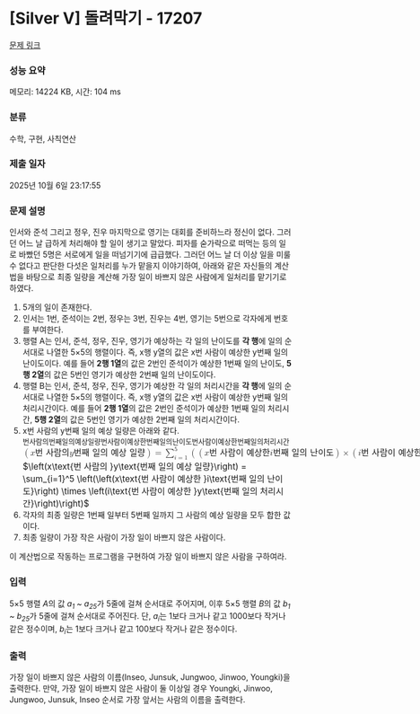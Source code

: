 # [Silver V] 돌려막기 - 17207 

[문제 링크](https://www.acmicpc.net/problem/17207) 

### 성능 요약

메모리: 14224 KB, 시간: 104 ms

### 분류

수학, 구현, 사칙연산

### 제출 일자

2025년 10월 6일 23:17:55

### 문제 설명

<p>인서와 준석 그리고 정우, 진우 마지막으로 영기는 대회를 준비하느라 정신이 없다. 그러던 어느 날 급하게 처리해야 할 일이 생기고 말았다. 피자를 숟가락으로 떠먹는 등의 일로 바빴던 5명은 서로에게 일을 떠넘기기에 급급했다. 그러던 어느 날 더 이상 일을 미룰 수 없다고 판단한 다섯은 일처리를 누가 맡을지 이야기하여, 아래와 같은 자신들의 계산법을 바탕으로 최종 일량을 계산해 가장 일이 바쁘지 않은 사람에게 일처리를 맡기기로 하였다.</p>

<ol>
	<li>5개의 일이 존재한다.</li>
	<li>인서는 1번, 준석이는 2번, 정우는 3번, 진우는 4번, 영기는 5번으로 각자에게 번호를 부여한다.</li>
	<li>행렬 A는 인서, 준석, 정우, 진우, 영기가 예상하는 각 일의 난이도를 <strong>각 행</strong>에 일의 순서대로 나열한 5×5의 행렬이다. 즉, x행 y열의 값은 x번 사람이 예상한 y번째 일의 난이도이다. 예를 들어 <strong>2행 1열</strong>의 값은 2번인 준석이가 예상한 1번째 일의 난이도, <strong>5행 2열</strong>의 값은 5번인 영기가 예상한 2번째 일의 난이도이다.</li>
	<li>행렬 B는 인서, 준석, 정우, 진우, 영기가 예상한 각 일의 처리시간을 <strong>각 행</strong>에 일의 순서대로 나열한 5×5의 행렬이다. 즉, x행 y열의 값은 x번 사람이 예상한 y번째 일의 처리시간이다. 예를 들어 <strong>2행 1열</strong>의 값은 2번인 준석이가 예상한 1번째 일의 처리시간, <strong>5행 2열</strong>의 값은 5번인 영기가 예상한 2번째 일의 처리시간이다.</li>
	<li>x번 사람의 y번째 일의 예상 일량은 아래와 같다.<br>
	<mjx-container class="MathJax" jax="CHTML" style="font-size: 109%; position: relative;"><mjx-math class="MJX-TEX" aria-hidden="true"><mjx-mrow><mjx-mo class="mjx-n"><mjx-c class="mjx-c28"></mjx-c></mjx-mo><mjx-mi class="mjx-i"><mjx-c class="mjx-c1D465 TEX-I"></mjx-c></mjx-mi><mjx-mtext class="mjx-n"><mjx-utext variant="normal" style="font-size: 82.6%; padding: 0.909em 0px 0.242em; font-family: MJXZERO, serif;">번</mjx-utext><mjx-c class="mjx-c20"></mjx-c><mjx-utext variant="normal" style="font-size: 82.6%; padding: 0.909em 0px 0.242em; font-family: MJXZERO, serif;">사</mjx-utext><mjx-utext variant="normal" style="font-size: 82.6%; padding: 0.909em 0px 0.242em; font-family: MJXZERO, serif;">람</mjx-utext><mjx-utext variant="normal" style="font-size: 82.6%; padding: 0.909em 0px 0.242em; font-family: MJXZERO, serif;">의</mjx-utext><mjx-c class="mjx-cA0"></mjx-c></mjx-mtext><mjx-mi class="mjx-i"><mjx-c class="mjx-c1D466 TEX-I"></mjx-c></mjx-mi><mjx-mtext class="mjx-n"><mjx-utext variant="normal" style="font-size: 82.6%; padding: 0.909em 0px 0.242em; font-family: MJXZERO, serif;">번</mjx-utext><mjx-utext variant="normal" style="font-size: 82.6%; padding: 0.909em 0px 0.242em; font-family: MJXZERO, serif;">째</mjx-utext><mjx-c class="mjx-c20"></mjx-c><mjx-utext variant="normal" style="font-size: 82.6%; padding: 0.909em 0px 0.242em; font-family: MJXZERO, serif;">일</mjx-utext><mjx-utext variant="normal" style="font-size: 82.6%; padding: 0.909em 0px 0.242em; font-family: MJXZERO, serif;">의</mjx-utext><mjx-c class="mjx-c20"></mjx-c><mjx-utext variant="normal" style="font-size: 82.6%; padding: 0.909em 0px 0.242em; font-family: MJXZERO, serif;">예</mjx-utext><mjx-utext variant="normal" style="font-size: 82.6%; padding: 0.909em 0px 0.242em; font-family: MJXZERO, serif;">상</mjx-utext><mjx-c class="mjx-c20"></mjx-c><mjx-utext variant="normal" style="font-size: 82.6%; padding: 0.909em 0px 0.242em; font-family: MJXZERO, serif;">일</mjx-utext><mjx-utext variant="normal" style="font-size: 82.6%; padding: 0.909em 0px 0.242em; font-family: MJXZERO, serif;">량</mjx-utext></mjx-mtext><mjx-mo class="mjx-n"><mjx-c class="mjx-c29"></mjx-c></mjx-mo></mjx-mrow><mjx-mo class="mjx-n" space="4"><mjx-c class="mjx-c3D"></mjx-c></mjx-mo><mjx-munderover space="4" limits="false"><mjx-mo class="mjx-sop"><mjx-c class="mjx-c2211 TEX-S1"></mjx-c></mjx-mo><mjx-script style="vertical-align: -0.285em; margin-left: 0px;"><mjx-mn class="mjx-n" size="s"><mjx-c class="mjx-c35"></mjx-c></mjx-mn><mjx-spacer style="margin-top: 0.276em;"></mjx-spacer><mjx-texatom size="s" texclass="ORD"><mjx-mi class="mjx-i"><mjx-c class="mjx-c1D456 TEX-I"></mjx-c></mjx-mi><mjx-mo class="mjx-n"><mjx-c class="mjx-c3D"></mjx-c></mjx-mo><mjx-mn class="mjx-n"><mjx-c class="mjx-c31"></mjx-c></mjx-mn></mjx-texatom></mjx-script></mjx-munderover><mjx-mrow space="2"><mjx-mo class="mjx-n"><mjx-c class="mjx-c28"></mjx-c></mjx-mo><mjx-mrow><mjx-mo class="mjx-n"><mjx-c class="mjx-c28"></mjx-c></mjx-mo><mjx-mi class="mjx-i"><mjx-c class="mjx-c1D465 TEX-I"></mjx-c></mjx-mi><mjx-mtext class="mjx-n"><mjx-utext variant="normal" style="font-size: 82.6%; padding: 0.909em 0px 0.242em; font-family: MJXZERO, serif;">번</mjx-utext><mjx-c class="mjx-c20"></mjx-c><mjx-utext variant="normal" style="font-size: 82.6%; padding: 0.909em 0px 0.242em; font-family: MJXZERO, serif;">사</mjx-utext><mjx-utext variant="normal" style="font-size: 82.6%; padding: 0.909em 0px 0.242em; font-family: MJXZERO, serif;">람</mjx-utext><mjx-utext variant="normal" style="font-size: 82.6%; padding: 0.909em 0px 0.242em; font-family: MJXZERO, serif;">이</mjx-utext><mjx-c class="mjx-c20"></mjx-c><mjx-utext variant="normal" style="font-size: 82.6%; padding: 0.909em 0px 0.242em; font-family: MJXZERO, serif;">예</mjx-utext><mjx-utext variant="normal" style="font-size: 82.6%; padding: 0.909em 0px 0.242em; font-family: MJXZERO, serif;">상</mjx-utext><mjx-utext variant="normal" style="font-size: 82.6%; padding: 0.909em 0px 0.242em; font-family: MJXZERO, serif;">한</mjx-utext><mjx-c class="mjx-cA0"></mjx-c></mjx-mtext><mjx-mi class="mjx-i"><mjx-c class="mjx-c1D456 TEX-I"></mjx-c></mjx-mi><mjx-mtext class="mjx-n"><mjx-utext variant="normal" style="font-size: 82.6%; padding: 0.909em 0px 0.242em; font-family: MJXZERO, serif;">번</mjx-utext><mjx-utext variant="normal" style="font-size: 82.6%; padding: 0.909em 0px 0.242em; font-family: MJXZERO, serif;">째</mjx-utext><mjx-c class="mjx-c20"></mjx-c><mjx-utext variant="normal" style="font-size: 82.6%; padding: 0.909em 0px 0.242em; font-family: MJXZERO, serif;">일</mjx-utext><mjx-utext variant="normal" style="font-size: 82.6%; padding: 0.909em 0px 0.242em; font-family: MJXZERO, serif;">의</mjx-utext><mjx-c class="mjx-c20"></mjx-c><mjx-utext variant="normal" style="font-size: 82.6%; padding: 0.909em 0px 0.242em; font-family: MJXZERO, serif;">난</mjx-utext><mjx-utext variant="normal" style="font-size: 82.6%; padding: 0.909em 0px 0.242em; font-family: MJXZERO, serif;">이</mjx-utext><mjx-utext variant="normal" style="font-size: 82.6%; padding: 0.909em 0px 0.242em; font-family: MJXZERO, serif;">도</mjx-utext></mjx-mtext><mjx-mo class="mjx-n"><mjx-c class="mjx-c29"></mjx-c></mjx-mo></mjx-mrow><mjx-mo class="mjx-n" space="3"><mjx-c class="mjx-cD7"></mjx-c></mjx-mo><mjx-mrow space="3"><mjx-mo class="mjx-n"><mjx-c class="mjx-c28"></mjx-c></mjx-mo><mjx-mi class="mjx-i"><mjx-c class="mjx-c1D456 TEX-I"></mjx-c></mjx-mi><mjx-mtext class="mjx-n"><mjx-utext variant="normal" style="font-size: 82.6%; padding: 0.909em 0px 0.242em; font-family: MJXZERO, serif;">번</mjx-utext><mjx-c class="mjx-c20"></mjx-c><mjx-utext variant="normal" style="font-size: 82.6%; padding: 0.909em 0px 0.242em; font-family: MJXZERO, serif;">사</mjx-utext><mjx-utext variant="normal" style="font-size: 82.6%; padding: 0.909em 0px 0.242em; font-family: MJXZERO, serif;">람</mjx-utext><mjx-utext variant="normal" style="font-size: 82.6%; padding: 0.909em 0px 0.242em; font-family: MJXZERO, serif;">이</mjx-utext><mjx-c class="mjx-c20"></mjx-c><mjx-utext variant="normal" style="font-size: 82.6%; padding: 0.909em 0px 0.242em; font-family: MJXZERO, serif;">예</mjx-utext><mjx-utext variant="normal" style="font-size: 82.6%; padding: 0.909em 0px 0.242em; font-family: MJXZERO, serif;">상</mjx-utext><mjx-utext variant="normal" style="font-size: 82.6%; padding: 0.909em 0px 0.242em; font-family: MJXZERO, serif;">한</mjx-utext><mjx-c class="mjx-cA0"></mjx-c></mjx-mtext><mjx-mi class="mjx-i"><mjx-c class="mjx-c1D466 TEX-I"></mjx-c></mjx-mi><mjx-mtext class="mjx-n"><mjx-utext variant="normal" style="font-size: 82.6%; padding: 0.909em 0px 0.242em; font-family: MJXZERO, serif;">번</mjx-utext><mjx-utext variant="normal" style="font-size: 82.6%; padding: 0.909em 0px 0.242em; font-family: MJXZERO, serif;">째</mjx-utext><mjx-c class="mjx-c20"></mjx-c><mjx-utext variant="normal" style="font-size: 82.6%; padding: 0.909em 0px 0.242em; font-family: MJXZERO, serif;">일</mjx-utext><mjx-utext variant="normal" style="font-size: 82.6%; padding: 0.909em 0px 0.242em; font-family: MJXZERO, serif;">의</mjx-utext><mjx-c class="mjx-c20"></mjx-c><mjx-utext variant="normal" style="font-size: 82.6%; padding: 0.909em 0px 0.242em; font-family: MJXZERO, serif;">처</mjx-utext><mjx-utext variant="normal" style="font-size: 82.6%; padding: 0.909em 0px 0.242em; font-family: MJXZERO, serif;">리</mjx-utext><mjx-utext variant="normal" style="font-size: 82.6%; padding: 0.909em 0px 0.242em; font-family: MJXZERO, serif;">시</mjx-utext><mjx-utext variant="normal" style="font-size: 82.6%; padding: 0.909em 0px 0.242em; font-family: MJXZERO, serif;">간</mjx-utext></mjx-mtext><mjx-mo class="mjx-n"><mjx-c class="mjx-c29"></mjx-c></mjx-mo></mjx-mrow><mjx-mo class="mjx-n"><mjx-c class="mjx-c29"></mjx-c></mjx-mo></mjx-mrow></mjx-math><mjx-assistive-mml unselectable="on" display="inline"><math xmlns="http://www.w3.org/1998/Math/MathML"><mrow data-mjx-texclass="INNER"><mo data-mjx-texclass="OPEN">(</mo><mi>x</mi><mtext>번 사람의 </mtext><mi>y</mi><mtext>번째 일의 예상 일량</mtext><mo data-mjx-texclass="CLOSE">)</mo></mrow><mo>=</mo><munderover><mo data-mjx-texclass="OP">∑</mo><mrow data-mjx-texclass="ORD"><mi>i</mi><mo>=</mo><mn>1</mn></mrow><mn>5</mn></munderover><mrow data-mjx-texclass="INNER"><mo data-mjx-texclass="OPEN">(</mo><mrow data-mjx-texclass="INNER"><mo data-mjx-texclass="OPEN">(</mo><mi>x</mi><mtext>번 사람이 예상한 </mtext><mi>i</mi><mtext>번째 일의 난이도</mtext><mo data-mjx-texclass="CLOSE">)</mo></mrow><mo>×</mo><mrow data-mjx-texclass="INNER"><mo data-mjx-texclass="OPEN">(</mo><mi>i</mi><mtext>번 사람이 예상한 </mtext><mi>y</mi><mtext>번째 일의 처리시간</mtext><mo data-mjx-texclass="CLOSE">)</mo></mrow><mo data-mjx-texclass="CLOSE">)</mo></mrow></math></mjx-assistive-mml><span aria-hidden="true" class="no-mathjax mjx-copytext">$\left(x\text{번 사람의 }y\text{번째 일의 예상 일량}\right) = \sum_{i=1}^5 \left(\left(x\text{번 사람이 예상한 }i\text{번째 일의 난이도}\right) \times \left(i\text{번 사람이 예상한 }y\text{번째 일의 처리시간}\right)\right)$</span> </mjx-container></li>
	<li>각자의 최종 일량은 1번째 일부터 5번째 일까지 그 사람의 예상 일량을 모두 합한 값이다.</li>
	<li>최종 일량이 가장 작은 사람이 가장 일이 바쁘지 않은 사람이다.</li>
</ol>

<p>이 계산법으로 작동하는 프로그램을 구현하여 가장 일이 바쁘지 않은 사람을 구하여라.</p>

### 입력 

 <p>5×5 행렬 <em>A</em>의 값 <em>a<sub>1</sub> ~ a<sub>25</sub></em>가 5줄에 걸쳐 순서대로 주어지며, 이후 5×5 행렬 <em>B</em>의 값<em> b<sub>1 </sub>~ b<sub>25</sub></em>가 5줄에 걸쳐 순서대로 주어진다. 단, <em>a<sub>i</sub></em>는 1보다 크거나 같고 1000보다 작거나 같은 정수이며, <em>b<sub>i</sub></em>는 1보다 크거나 같고 100보다 작거나 같은 정수이다.</p>

### 출력 

 <p>가장 일이 바쁘지 않은 사람의 이름(Inseo, Junsuk, Jungwoo, Jinwoo, Youngki)을 출력한다. 만약, 가장 일이 바쁘지 않은 사람이 둘 이상일 경우 Youngki, Jinwoo, Jungwoo, Junsuk, Inseo 순서로 가장 앞서는 사람의 이름을 출력한다.</p>

